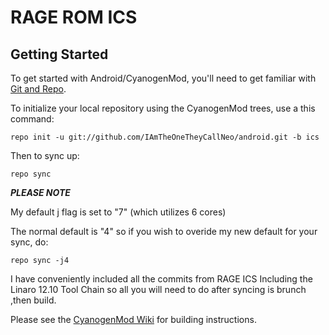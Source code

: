 RAGE ROM ICS
===========

Getting Started
---------------

To get started with Android/CyanogenMod, you'll need to get
familiar with [Git and Repo](http://source.android.com/download/using-repo).

To initialize your local repository using the CyanogenMod trees, use a this command:

    repo init -u git://github.com/IAmTheOneTheyCallNeo/android.git -b ics

Then to sync up:

    repo sync

***PLEASE NOTE***

My default j flag is set to "7" (which utilizes 6 cores)

The normal default is "4" so if you wish to overide my new default for your sync, do:

    repo sync -j4

I have conveniently included all the commits from RAGE ICS Including the Linaro 12.10 Tool Chain 
so all you will need to do after syncing is brunch ,then build.

Please see the [CyanogenMod Wiki](http://wiki.cyanogenmod.com/) for building instructions.